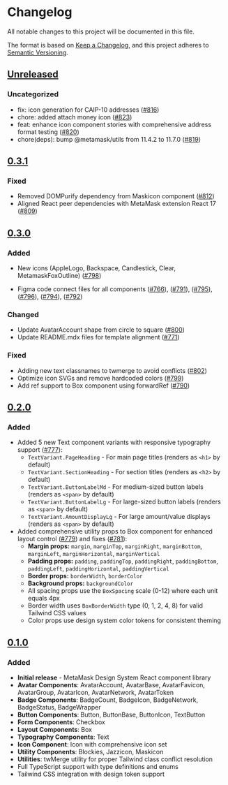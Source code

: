 # Changelog

All notable changes to this project will be documented in this file.

The format is based on [Keep a Changelog](https://keepachangelog.com/en/1.0.0/),
and this project adheres to [Semantic Versioning](https://semver.org/spec/v2.0.0.html).

## [Unreleased]

### Uncategorized

- fix: icon generation for CAIP-10 addresses ([#816](https://github.com/MetaMask/metamask-design-system/pull/816))
- chore: added attach money icon ([#823](https://github.com/MetaMask/metamask-design-system/pull/823))
- feat: enhance icon component stories with comprehensive address format testing ([#820](https://github.com/MetaMask/metamask-design-system/pull/820))
- chore(deps): bump @metamask/utils from 11.4.2 to 11.7.0 ([#819](https://github.com/MetaMask/metamask-design-system/pull/819))

## [0.3.1]

### Fixed

- Removed DOMPurify dependency from Maskicon component ([#812](https://github.com/MetaMask/metamask-design-system/pull/812))
- Aligned React peer dependencies with MetaMask extension React 17 ([#809](https://github.com/MetaMask/metamask-design-system/pull/809))

## [0.3.0]

### Added

- New icons (AppleLogo, Backspace, Candlestick, Clear, MetamaskFoxOutline) ([#798](https://github.com/MetaMask/metamask-design-system/pull/798))

- Figma code connect files for all components ([#766](https://github.com/MetaMask/metamask-design-system/pull/766)), ([#791](https://github.com/MetaMask/metamask-design-system/pull/791)), ([#795](https://github.com/MetaMask/metamask-design-system/pull/795)), ([#796](https://github.com/MetaMask/metamask-design-system/pull/796)), ([#794](https://github.com/MetaMask/metamask-design-system/pull/794)), ([#792](https://github.com/MetaMask/metamask-design-system/pull/792))

### Changed

- Update AvatarAccount shape from circle to square ([#800](https://github.com/MetaMask/metamask-design-system/pull/800))
- Update README.mdx files for template alignment ([#771](https://github.com/MetaMask/metamask-design-system/pull/771))

### Fixed

- Adding new text classnames to twmerge to avoid conflicts ([#802](https://github.com/MetaMask/metamask-design-system/pull/802))
- Optimize icon SVGs and remove hardcoded colors ([#799](https://github.com/MetaMask/metamask-design-system/pull/799))
- Add ref support to Box component using forwardRef ([#790](https://github.com/MetaMask/metamask-design-system/pull/790))

## [0.2.0]

### Added

- Added 5 new Text component variants with responsive typography support ([#777](https://github.com/MetaMask/metamask-design-system/pull/777)):
  - `TextVariant.PageHeading` - For main page titles (renders as `<h1>` by default)
  - `TextVariant.SectionHeading` - For section titles (renders as `<h2>` by default)
  - `TextVariant.ButtonLabelMd` - For medium-sized button labels (renders as `<span>` by default)
  - `TextVariant.ButtonLabelLg` - For large-sized button labels (renders as `<span>` by default)
  - `TextVariant.AmountDisplayLg` - For large amount/value displays (renders as `<span>` by default)
- Added comprehensive utility props to Box component for enhanced layout control ([#779](https://github.com/MetaMask/metamask-design-system/pull/779)) and fixes ([#781](https://github.com/MetaMask/metamask-design-system/pull/781)):
  - **Margin props:** `margin`, `marginTop`, `marginRight`, `marginBottom`, `marginLeft`, `marginHorizontal`, `marginVertical`
  - **Padding props:** `padding`, `paddingTop`, `paddingRight`, `paddingBottom`, `paddingLeft`, `paddingHorizontal`, `paddingVertical`
  - **Border props:** `borderWidth`, `borderColor`
  - **Background props:** `backgroundColor`
  - All spacing props use the `BoxSpacing` scale (0-12) where each unit equals 4px
  - Border width uses `BoxBorderWidth` type (0, 1, 2, 4, 8) for valid Tailwind CSS values
  - Color props use design system color tokens for consistent theming

## [0.1.0]

### Added

- **Initial release** - MetaMask Design System React component library
- **Avatar Components**: AvatarAccount, AvatarBase, AvatarFavicon, AvatarGroup, AvatarIcon, AvatarNetwork, AvatarToken
- **Badge Components**: BadgeCount, BadgeIcon, BadgeNetwork, BadgeStatus, BadgeWrapper
- **Button Components**: Button, ButtonBase, ButtonIcon, TextButton
- **Form Components**: Checkbox
- **Layout Components**: Box
- **Typography Components**: Text
- **Icon Component**: Icon with comprehensive icon set
- **Utility Components**: Blockies, Jazzicon, Maskicon
- **Utilities**: twMerge utility for proper Tailwind class conflict resolution
- Full TypeScript support with type definitions and enums
- Tailwind CSS integration with design token support

[Unreleased]: https://github.com/MetaMask/metamask-design-system/compare/@metamask/design-system-react@0.3.1...HEAD
[0.3.1]: https://github.com/MetaMask/metamask-design-system/compare/@metamask/design-system-react@0.3.0...@metamask/design-system-react@0.3.1
[0.3.0]: https://github.com/MetaMask/metamask-design-system/compare/@metamask/design-system-react@0.2.0...@metamask/design-system-react@0.3.0
[0.2.0]: https://github.com/MetaMask/metamask-design-system/compare/@metamask/design-system-react@0.1.0...@metamask/design-system-react@0.2.0
[0.1.0]: https://github.com/MetaMask/metamask-design-system/releases/tag/@metamask/design-system-react@0.1.0
